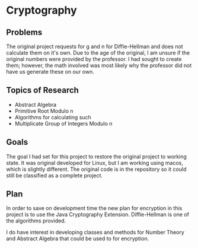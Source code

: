 # Cryptography
## Problems
The original project requests for g and n for Diffie-Hellman and does not calculate them on it's own. Due to the age of the original, I am unsure if the original numbers were provided by the professor. I had sought to create them; however, the math involved was most likely why the professor did not have us generate these on our own.

## Topics of Research
* Abstract Algebra
* Primitive Root Modulo n
 * Algorithms for calculating such
* Multiplicate Group of Integers Modulo n

## Goals
The goal I had set for this project to restore the original project to working state. It was original developed for Linux, but I am working using macos, which is slightly different. The original code is in the repository so it could still be classified as a complete project.

## Plan
In order to save on development time the new plan for encryption in this project is to use the Java Cryptography Extension. Diffie-Hellman is one of the algorithms provided.

I do have interest in developing classes and methods for Number Theory and Abstract Algebra that could be used to for encryption.